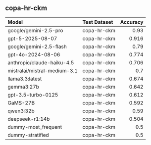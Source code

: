 ## copa-hr-ckm

| Model                        | Test Dataset   |   Accuracy |
|:-----------------------------|:---------------|-----------:|
| google/gemini-2.5-pro        | copa-hr-ckm    |      0.93  |
| gpt-5-2025-08-07             | copa-hr-ckm    |      0.916 |
| google/gemini-2.5-flash      | copa-hr-ckm    |      0.79  |
| gpt-4o-2024-08-06            | copa-hr-ckm    |      0.774 |
| anthropic/claude-haiku-4.5   | copa-hr-ckm    |      0.706 |
| mistralai/mistral-medium-3.1 | copa-hr-ckm    |      0.7   |
| llama3.3:latest              | copa-hr-ckm    |      0.674 |
| gemma3:27b                   | copa-hr-ckm    |      0.642 |
| gpt-3.5-turbo-0125           | copa-hr-ckm    |      0.612 |
| GaMS-27B                     | copa-hr-ckm    |      0.592 |
| qwen3:32b                    | copa-hr-ckm    |      0.59  |
| deepseek-r1:14b              | copa-hr-ckm    |      0.504 |
| dummy-most_frequent          | copa-hr-ckm    |      0.5   |
| dummy-stratified             | copa-hr-ckm    |      0.5   |